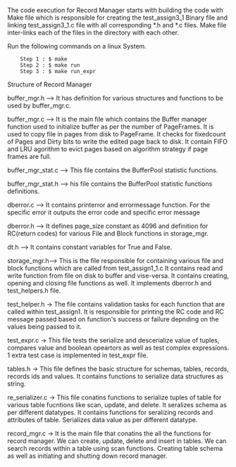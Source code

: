 The code execution for Record Manager starts with building the code with Make file which is responsible for creating the test_assign3_1 Binary file and linking test_assign3_1.c file with all corresponding *.h and *.c files. Make file inter-links each of the files in the directory with each other.

Run the following commands on a linux System. 

```    
    Step 1 : $ make
    Step 2 : $ make run
    Step 3 : $ make run_expr
```

Structure of Record Manager

buffer_mgr.h --> It has definition for various structures and functions to be used by buffer_mgr.c. 

buffer_mgr.c --> It is the main file which contains the Buffer manager function used to initialize buffer as per the number of PageFrames. It is used to copy file in pages from disk to PageFrame. It checks for fixedcount of Pages and Dirty bits to write the edited page back to disk. It contain FIFO and LRU agorithm to evict pages based on algorithm strategy if page frames are full.

buffer_mgr_stat.c --> This file contains the BufferPool statistic functions.

buffer_mgr_stat.h --> his file contains the BufferPool statistic functions definitions.

dberror.c --> It contains printerror and errormessage function. For the specific error it outputs the error code and specific error message

dberror.h --> It defines page_size constant as 4096 and definition for RC(return codes) for various File and Block functions in storage_mgr.
 
dt.h --> It contains constant variables for True and False. 
 
storage_mgr.h--> This is the file responsible for containing various file and block functions which are called from test_assign1_1.c It contains read and write function from file on disk to buffer and vise-versa. It contains creating, opening and closing file functions as well. It implements dberror.h and test_helpers.h file.
 
test_helper.h -> The file contains validation tasks for each function that are called within test_assign1. It is responsible for printing the RC code and RC message passed based on function's success or failure depnding on the values being passed to it.

test_expr.c -> This file tests the serialize and descerialize value of tuples, compares value and boolean opeartors as well as test complex expressions. 
1 extra test case is implemented in test_expr file.

tables.h -> This file defines the basic structure for schemas, tables, records, records ids and values. It contains functions to serialize data structures as string.

re_serializer.c -> This file conatins functions to serialize tuples of table for various table fucntions like scan, update, and delete. It seralizes schema as per different datatypes. It contains functions for seralizing records and attributes of table. Serializes data value as per different datatype.

record_mgr.c -> It is the main file that conatins the all the functions for record manager. We can create, update, delete and insert in tables. We can search records within a table using scan functions. Creating table schema as well as initiating and shutting down record manager.
